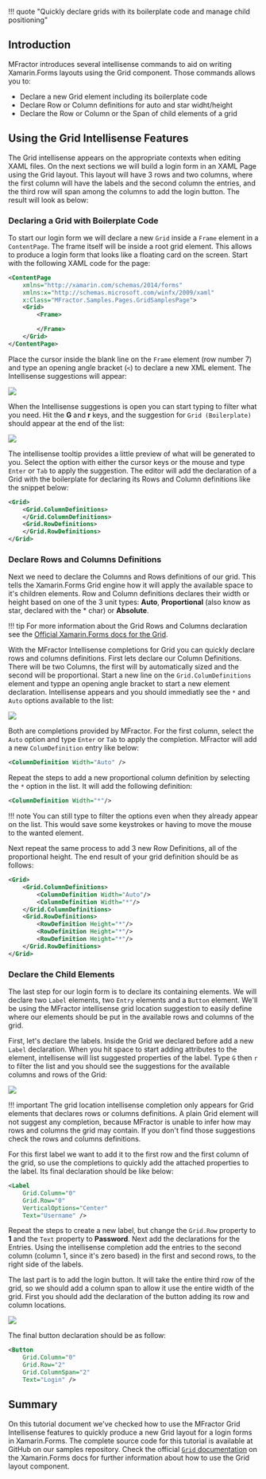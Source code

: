 !!! quote "Quickly declare grids with its boilerplate code and manage child positioning"

## Introduction

MFractor introduces several intellisense commands to aid on writing Xamarin.Forms layouts using the Grid component. Those commands allows you to:

* Declare a new Grid element including its boilerplate code
* Declare Row or Column definitions for auto and star widht/height
* Declare the Row or Column or the Span of child elements of a grid

## Using the Grid Intellisense Features

The Grid intellisense appears on the appropriate contexts when editing XAML files. On the next sections we will build a login form in an XAML Page using the Grid layout. This layout will have 3 rows and two columns, where the first column will have the labels and the second column the entries, and the third row will span among the columns to add the login button. The result will look as below:


### Declaring a Grid with Boilerplate Code

To start our login form we will declare a new `Grid` inside a `Frame` element in a `ContentPage`. The frame itself will be inside a root grid element. This allows to produce a login form that looks like a floating card on the screen. Start with the following XAML code for the page:

```xml
<ContentPage
    xmlns="http://xamarin.com/schemas/2014/forms"
    xmlns:x="http://schemas.microsoft.com/winfx/2009/xaml"
    x:Class="MFractor.Samples.Pages.GridSamplesPage">
    <Grid>
        <Frame>

        </Frame>
    </Grid>
</ContentPage>
```

Place the cursor inside the blank line on the `Frame` element (row number 7) and type an opening angle bracket (`<`) to declare a new XML element. The Intellisense suggestions will appear:

![](/img/xamarin-forms/grid-intellisense-all.png)

When the Intellisense suggestions is open you can start typing to filter what you need. Hit the **G** and **r** keys, and the suggestion for `Grid (Boilerplate)` should appear at the end of the list:

![](/img/xamarin-forms/grid-intellisense-boilerplate.png)

The intellisense tooltip provides a little preview of what will be generated to you. Select the option with either the cursor keys or the mouse and type `Enter` or `Tab` to apply the suggestion. The editor will add the declaration of a Grid with the boilerplate for declaring its Rows and Column definitions like the snippet below:

```xml
<Grid>
    <Grid.ColumnDefinitions>
    </Grid.ColumnDefinitions>
    <Grid.RowDefinitions>
    </Grid.RowDefinitions>
</Grid>
```

### Declare Rows and Columns Definitions

Next we need to declare the Columns and Rows definitions of our grid. This tells the Xamarin.Forms Grid engine how it will apply the available space to it's children elements. Row and Column definitions declares their width or height based on one of the 3 unit types: **Auto**, **Proportional** (also know as star, declared with the * char) or **Absolute**.

!!! tip
    For more information about the Grid Rows and Columns declaration see the [Official Xamarin.Forms docs for the Grid](https://docs.microsoft.com/en-us/xamarin/xamarin-forms/user-interface/layouts/grid#rows-and-columns).

With the MFractor Intellisense completions for Grid you can quickly declare rows and columns definitions. First lets declare our Column Definitions. There will be two Columns, the first will by automatically sized and the second will be proportional. Start a new line on the `Grid.ColumDefinitions` element and typpe an opening angle bracket to start a new element declaration. Intellisense appears and you should immediatly see the `*` and `Auto` options available to the list:

![](/img/xamarin-forms/grid-intellisense-columns-definition.png)

Both are completions provided by MFractor. For the first column, select the `Auto` option and type `Enter` or `Tab` to apply the completion. MFractor will add a new `ColumDefinition` entry like below:

```xml
<ColumnDefinition Width="Auto" />
```

Repeat the steps to add a new proportional column definition by selecting the `*` option in the list. It will add the following definition:

```xml
<ColumnDefinition Width="*"/>
```

!!! note
    You can still type to filter the options even when they already appear on the list. This would save some keystrokes or having to move the mouse to the wanted element.

Next repeat the same process to add 3 new Row Definitions, all of the proportional height. The end result of your grid definition should be as follows:

```xml
<Grid>
    <Grid.ColumnDefinitions>
        <ColumnDefinition Width="Auto"/>
        <ColumnDefinition Width="*"/>
    </Grid.ColumnDefinitions>
    <Grid.RowDefinitions>
        <RowDefinition Height="*"/>
        <RowDefinition Height="*"/>
        <RowDefinition Height="*"/>
    </Grid.RowDefinitions>
</Grid>
```

### Declare the Child Elements

The last step for our login form is to declare its containing elements. We will declare two `Label` elements, two `Entry` elements and a `Button` element. We'll be using the MFractor intellisense grid location suggestion to easily define where our elements should be put in the available rows and columns of the grid.

First, let's declare the labels. Inside the Grid we declared before add a new `Label` declaration. When you hit space to start adding attributes to the element, intellisense will list suggested properties of the label. Type `G` then `r` to filter the list and you should see the suggestions for the available columns and rows of the Grid:

![](/img/xamarin-forms/grid-intellisense-location.png)

!!! important
    The grid location intellisense completion only appears for Grid elements that declares rows or columns definitions. A plain Grid element will not suggest any completion, because MFractor is unable to infer how may rows and columns the grid may contain. If you don't find those suggestions check the rows and columns definitions.

For this first label we want to add it to the first row and the first column of the grid, so use the completions to quickly add the attached properties to the label. Its final declaration should be like below:

```xml
<Label
    Grid.Column="0"
    Grid.Row="0"
    VerticalOptions="Center"
    Text="Username" />
```

Repeat the steps to create a new label, but change the `Grid.Row` property to **1** and the `Text` property to **Password**. Next add the declarations for the Entries. Using the intellisense completion add the entries to the second column (column 1, since it's zero based) in the first and second rows, to the right side of the labels.



The last part is to add the login button. It will take the entire third row of the grid, so we should add a column span to allow it use the entire width of the grid. First you should add the declaration of the button adding its row and column locations. 

![](/img/xamarin-forms/grid-intellisense-column-span.png)

The final button declaration should be as follow:

```xml
<Button
    Grid.Column="0"
    Grid.Row="2"
    Grid.ColumnSpan="2"
    Text="Login" />
```

## Summary

On this tutorial document we've checked how to use the MFractor Grid Intellisense features to quickly produce a new Grid layout for a login forms in Xamarin.Forms. The complete source code for this tutorial is available at GitHub on our samples repository. Check the official [`Grid` documentation](https://docs.microsoft.com/en-us/xamarin/xamarin-forms/user-interface/layouts/grid) on the Xamarin.Forms docs for further information about how to use the Grid layout component.